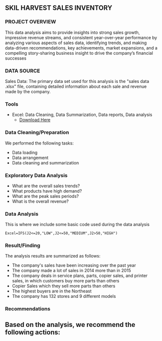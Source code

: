 ## SKIL HARVEST SALES INVENTORY

### PROJECT OVERVIEW

This data analysis aims to provide insights into strong sales growth, impressive revenue streams, and consistent year-over-year performance by analyzing various aspects of sales data, identifying trends, and making data-driven recommendations, key achievements, market expansions, and a compelling story-sharing business insight to drive the company’s financial successes 

### DATA SOURCE

Sales Data: The primary data set used for this analysis is the "sales data .xlsx" file, containing detailed information about each sale and revenue made by the company.

### Tools

- Excel: Data Cleaning, Data Summarization, Data reports, Data analysis
   - [Download Here](https://docs.google.com/spreadsheets/d/1Nwg-mlaguP1BK44VQa2ChvW4OxXr1tR7/edit?usp=sharing&ouid=113171325046061472182&rtpof=true&sd=true)

### Data Cleaning/Preparation

We performed the following tasks:
- Data loading
- Data arrangement
- Data cleaning and summarization
 
### Exploratory Data Analysis

- What are the overall sales trends?
- What products have high demand?
- What are the peak sales periods?
- What is the overall revenue?

### Data Analysis

This is where we include some basic code used during the data analysis

```Excel=IFS(J2<=20,"LOW",J2<=50,"MEDIUM",J2>50,"HIGH") ```


 ### Result/Finding

The analysis results are summarized as follows:

- The company's sales have been increasing over the past year
- The company made a lot of sales in 2014 more than in 2015
- The company deals in service plans, parts, copier sales, and printer sales, in which customers buy more parts than others
- Copier Sales which they sell more parts than others
- The highest buyers are in the Northeast
- The company has 132 stores and 9 different models

### Recommendations
Based on the analysis, we recommend the following actions:
- 



